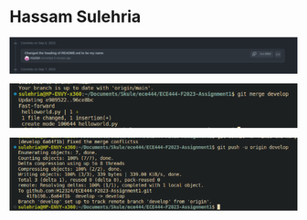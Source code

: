 # Hassam Sulehria

![Screenshot 1](S1Name.png)

![Screemshot 2](S2Merge.png)

![Screenshot 3](S3PR.png)